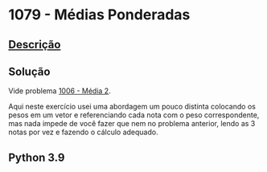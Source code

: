 # 1079 - Médias Ponderadas

## [Descrição](https://www.beecrowd.com.br/judge/pt/problems/view/1079)

## Solução

Vide problema [1006 - Média 2](../1006-).

Aqui neste exercício usei uma abordagem um pouco distinta colocando os pesos em um vetor e referenciando cada nota com o peso correspondente, mas nada impede de você fazer que nem no problema anterior, lendo as 3 notas por vez e fazendo o cálculo adequado.

## Python 3.9

```Python

```
